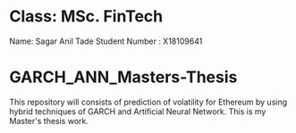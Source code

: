 # Class: MSc. FinTech 
Name: Sagar Anil Tade 
Student Number : X18109641 


# GARCH_ANN_Masters-Thesis
This repository will consists of prediction of volatility for Ethereum by using hybrid techniques of GARCH and Artificial Neural Network. This is my Master's thesis work.

